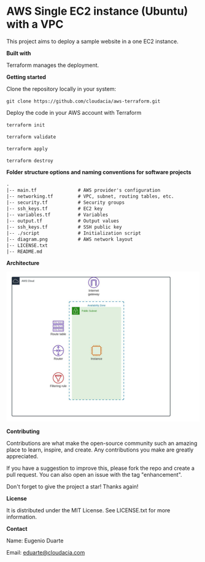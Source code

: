 # AWS Single EC2 instance (Ubuntu) with a VPC

This project aims to deploy a sample website in a one EC2 instance.

**Built with**

Terraform manages the deployment.

**Getting started**

Clone the repository locally in your system:

`git clone https://github.com/cloudacia/aws-terraform.git`

Deploy the code in your AWS account with Terraform

`terraform init`

`terraform validate`

`terraform apply`

`terraform destroy`

**Folder structure options and naming conventions for software projects**
```
.
|-- main.tf               # AWS provider's configuration
|-- networking.tf         # VPC, subnet, routing tables, etc.
|-- security.tf           # Security groups
|-- ssh_keys.tf           # EC2 key
|-- variables.tf          # Variables
|-- output.tf             # Output values
|-- ssh_keys.tf           # SSH public key
|-- ./script              # Initialization script
|-- diagram.png           # AWS network layout
|-- LICENSE.txt
|-- README.md
```

**Architecture**

![Screenshot](diagram01.jpeg)

**Contributing**

Contributions are what make the open-source community such an amazing place to learn, inspire, and create. Any contributions you make are greatly appreciated.

If you have a suggestion to improve this, please fork the repo and create a pull request. You can also open an issue with the tag "enhancement".

Don't forget to give the project a star! Thanks again!

**License**

It is distributed under the MIT License. See LICENSE.txt for more information.

**Contact**

Name: Eugenio Duarte

Email: eduarte@cloudacia.com

